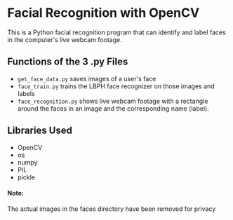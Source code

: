 # Facial Recognition with OpenCV
This is a Python facial recognition program that can identify and label faces in the computer's live webcam footage. 

## Functions of the 3 .py Files
* `get_face_data.py` saves images of a user's face
* `face_train.py` trains the LBPH face recognizer on those images and labels
* `face_recognition.py` shows live webcam footage with a rectangle around the faces in an image and the corresponding name (label).

## Libraries Used
* OpenCV
* os
* numpy
* PIL
* pickle

#### Note:
The actual images in the faces directory have been removed for privacy